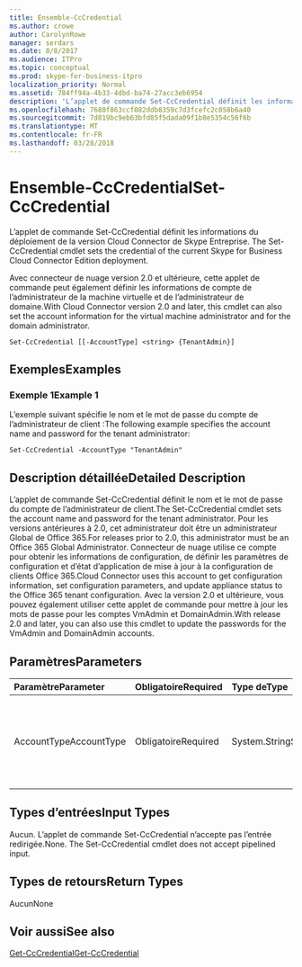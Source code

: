 ```yaml
---
title: Ensemble-CcCredential
ms.author: crowe
author: CarolynRowe
manager: serdars
ms.date: 8/8/2017
ms.audience: ITPro
ms.topic: conceptual
ms.prod: skype-for-business-itpro
localization_priority: Normal
ms.assetid: 784ff94a-4b33-4dbd-ba74-27acc3eb6954
description: 'L’applet de commande Set-CcCredential définit les informations du déploiement de la version Cloud Connector de Skype Entreprise.  '
ms.openlocfilehash: 7680f863ccf082ddb8359c7d3fcefc2c058b6a40
ms.sourcegitcommit: 7d819bc9eb63bfd85f5dada09f1b8e5354c56f6b
ms.translationtype: MT
ms.contentlocale: fr-FR
ms.lasthandoff: 03/28/2018
---
```

# <a name="set-cccredential"></a><span data-ttu-id="34096-103">Ensemble-CcCredential</span><span class="sxs-lookup"><span data-stu-id="34096-103">Set-CcCredential</span></span>
 
<span data-ttu-id="34096-104">L’applet de commande Set-CcCredential définit les informations du déploiement de la version Cloud Connector de Skype Entreprise.  </span><span class="sxs-lookup"><span data-stu-id="34096-104">The Set-CcCredential cmdlet sets the credential of the current Skype for Business Cloud Connector Edition deployment.</span></span> 
  
<span data-ttu-id="34096-105">Avec connecteur de nuage version 2.0 et ultérieure, cette applet de commande peut également définir les informations de compte de l’administrateur de la machine virtuelle et de l’administrateur de domaine.</span><span class="sxs-lookup"><span data-stu-id="34096-105">With Cloud Connector version 2.0 and later, this cmdlet can also set the account information for the virtual machine administrator and for the domain administrator.</span></span>
  
```
Set-CcCredential [[-AccountType] <string> {TenantAdmin}]
```

## <a name="examples"></a><span data-ttu-id="34096-106">Exemples</span><span class="sxs-lookup"><span data-stu-id="34096-106">Examples</span></span>
<span data-ttu-id="34096-107"><a name="Examples"> </a></span><span class="sxs-lookup"><span data-stu-id="34096-107"></span></span>

### <a name="example-1"></a><span data-ttu-id="34096-108">Exemple 1</span><span class="sxs-lookup"><span data-stu-id="34096-108">Example 1</span></span>

<span data-ttu-id="34096-109">L’exemple suivant spécifie le nom et le mot de passe du compte de l’administrateur de client :</span><span class="sxs-lookup"><span data-stu-id="34096-109">The following example specifies the account name and password for the tenant administrator:</span></span>
  
```
Set-CcCredential -AccountType "TenantAdmin"
```

## <a name="detailed-description"></a><span data-ttu-id="34096-110">Description détaillée</span><span class="sxs-lookup"><span data-stu-id="34096-110">Detailed Description</span></span>
<span data-ttu-id="34096-111"><a name="DetailedDescription"> </a></span><span class="sxs-lookup"><span data-stu-id="34096-111"></span></span>

<span data-ttu-id="34096-112">L’applet de commande Set-CcCredential définit le nom et le mot de passe du compte de l’administrateur de client.</span><span class="sxs-lookup"><span data-stu-id="34096-112">The Set-CcCredential cmdlet sets the account name and password for the tenant administrator.</span></span> <span data-ttu-id="34096-113">Pour les versions antérieures à 2.0, cet administrateur doit être un administrateur Global de Office 365.</span><span class="sxs-lookup"><span data-stu-id="34096-113">For releases prior to 2.0, this administrator must be an Office 365 Global Administrator.</span></span> <span data-ttu-id="34096-114">Connecteur de nuage utilise ce compte pour obtenir les informations de configuration, de définir les paramètres de configuration et d’état d’application de mise à jour à la configuration de clients Office 365.</span><span class="sxs-lookup"><span data-stu-id="34096-114">Cloud Connector uses this account to get configuration information, set configuration parameters, and update appliance status to the Office 365 tenant configuration.</span></span> <span data-ttu-id="34096-115">Avec la version 2.0 et ultérieure, vous pouvez également utiliser cette applet de commande pour mettre à jour les mots de passe pour les comptes VmAdmin et DomainAdmin.</span><span class="sxs-lookup"><span data-stu-id="34096-115">With release 2.0 and later, you can also use this cmdlet to update the passwords for the VmAdmin and DomainAdmin accounts.</span></span>
  
## <a name="parameters"></a><span data-ttu-id="34096-116">Paramètres</span><span class="sxs-lookup"><span data-stu-id="34096-116">Parameters</span></span>
<span data-ttu-id="34096-117"><a name="DetailedDescription"> </a></span><span class="sxs-lookup"><span data-stu-id="34096-117"></span></span>

|<span data-ttu-id="34096-118">**Paramètre**</span><span class="sxs-lookup"><span data-stu-id="34096-118">**Parameter**</span></span>|<span data-ttu-id="34096-119">**Obligatoire**</span><span class="sxs-lookup"><span data-stu-id="34096-119">**Required**</span></span>|<span data-ttu-id="34096-120">**Type de**</span><span class="sxs-lookup"><span data-stu-id="34096-120">**Type**</span></span>|<span data-ttu-id="34096-121">**Description**</span><span class="sxs-lookup"><span data-stu-id="34096-121">**Description**</span></span>|
|:-----|:-----|:-----|:-----|
| <span data-ttu-id="34096-122">AccountType</span><span class="sxs-lookup"><span data-stu-id="34096-122">AccountType</span></span> <br/> | <span data-ttu-id="34096-123">Obligatoire</span><span class="sxs-lookup"><span data-stu-id="34096-123">Required</span></span> <br/> |<span data-ttu-id="34096-124">System.String</span><span class="sxs-lookup"><span data-stu-id="34096-124">System.String</span></span>  <br/> | <span data-ttu-id="34096-125">Valeur du paramètre doit être « Associer », « VmAdmin » ou « DomainAdmin ».</span><span class="sxs-lookup"><span data-stu-id="34096-125">Parameter value must be "TenantAdmin", "VmAdmin", or "DomainAdmin".</span></span> <br/> |
   
## <a name="input-types"></a><span data-ttu-id="34096-126">Types d’entrées</span><span class="sxs-lookup"><span data-stu-id="34096-126">Input Types</span></span>
<span data-ttu-id="34096-127"><a name="InputTypes"> </a></span><span class="sxs-lookup"><span data-stu-id="34096-127"></span></span>

<span data-ttu-id="34096-p102">Aucun. L’applet de commande Set-CcCredential n’accepte pas l’entrée redirigée.</span><span class="sxs-lookup"><span data-stu-id="34096-p102">None. The Set-CcCredential cmdlet does not accept pipelined input.</span></span>
  
## <a name="return-types"></a><span data-ttu-id="34096-130">Types de retours</span><span class="sxs-lookup"><span data-stu-id="34096-130">Return Types</span></span>
<span data-ttu-id="34096-131"><a name="ReturnTypes"> </a></span><span class="sxs-lookup"><span data-stu-id="34096-131"></span></span>

<span data-ttu-id="34096-132">Aucun</span><span class="sxs-lookup"><span data-stu-id="34096-132">None</span></span>
  
## <a name="see-also"></a><span data-ttu-id="34096-133">Voir aussi</span><span class="sxs-lookup"><span data-stu-id="34096-133">See also</span></span>
<span data-ttu-id="34096-134"><a name="ReturnTypes"> </a></span><span class="sxs-lookup"><span data-stu-id="34096-134"></span></span>

[<span data-ttu-id="34096-135">Get-CcCredential</span><span class="sxs-lookup"><span data-stu-id="34096-135">Get-CcCredential</span></span>](get-cccredential.md)
  

